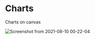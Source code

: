 # Charts
Charts on canvas

![Screenshot from 2021-08-10 00-22-04](https://user-images.githubusercontent.com/32200119/128776260-6e62e297-d153-4f89-ba1c-fec6bec087a1.png)
